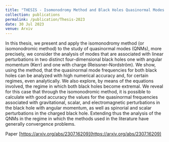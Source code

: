 ```yaml
---
title: "THESIS - Isomonodromy Method and Black Holes Quasinormal Modes: numerical results and extremal limit analysis"
collection: publications
permalink: /publication/Thesis-2023
date: 30 Jul 2023 
venue: Arxiv
---
```

In this thesis, we present and apply the isomonodromy method (or isomonodromic method) to the study of quasinormal modes (QNMs), more precisely, we consider the analysis of modes that are associated with linear perturbations in two distinct four-dimensional black holes one with angular momentum (Kerr) and one with charge (Reissner-Nordström). We show, using the method, that the quasinormal mode frequencies for both black holes can be analyzed with high numerical accuracy and, for certain regimes, even analytically. We also explore, by means of the equations involved, the regime in which both black holes become extremal. We reveal for this case that through the isomonodromic method, it is possible to calculate with good accuracy the values for the quasinormal frequencies associated with gravitational, scalar, and electromagnetic perturbations in the black hole with angular momentum, as well as spinorial and scalar perturbations in the charged black hole. Extending thus the analysis of the QNMs in the regime in which the methods used in the literature have generally convergence problems.

Paper [https://arxiv.org/abs/2307.16209](https://arxiv.org/abs/2307.16209)
